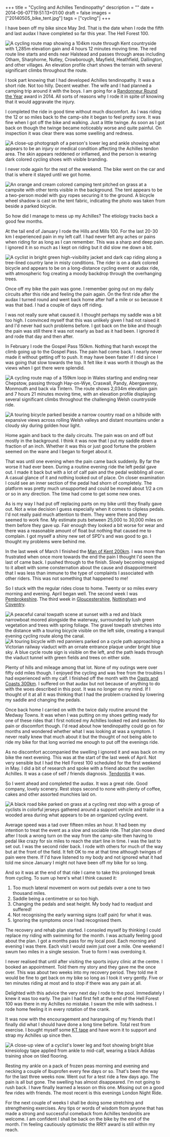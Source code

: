 +++
title = "Cycling and Achilles Tendinopathy"
description = ""
date = 2014-06-07T19:51:13+01:00
draft = false
images = ["20140505_bike_tent.jpg"]
tags = ["cycling"]
+++


I have been off my bike since May 3rd. That is the date when I rode the fifth and last audax I have completed so far this year. The Hell Forest 100. 

![A cycling route map showing a 104km route through Kent countryside with 1,285m elevation gain and 4 hours 12 minutes moving time. The red route line starts and ends near Halstead and passes through areas including Otham, Sharphorne, Nutley, Crowborough, Mayfield, Heathfield, Dallington, and other villages. An elevation profile chart shows the terrain with several significant climbs throughout the route.](20140503_Hell_Forest_100.jpg)

I took part knowing that I had developed Achilles tendinopathy. It was a short ride. Not too hilly. Decent weather. The wife and I had planned a camping trip around it with the boys. I am going for a [Randonneur Round the Year](https://www.audax.uk/awards-pages/randonneur-round-the-year/) award in 2014. All sorts of reasons why I rode it in spite of knowing that it would aggravate the injury.

I completed the ride in good time without much discomfort. As I was riding the 12 or so miles back to the camp-site it began to feel pretty sore. It was fine when I got off the bike and walking. Just a little twinge. As soon as I got back on though the twinge became noticeably worse and quite painful. On inspection it was clear there was some swelling and redness.

![A close-up photograph of a person's lower leg and ankle showing what appears to be an injury or medical condition affecting the Achilles tendon area. The skin appears reddened or inflamed, and the person is wearing dark colored cycling shoes with visible branding.](20140504_achillies.jpg)

I never rode again for the rest of the weekend. The bike went on the car and that is where it stayed until we got home.

![An orange and cream colored camping tent pitched on grass at a campsite with other tents visible in the background. The tent appears to be a two-person model with guy ropes securing it to the ground. A bicycle wheel shadow is cast on the tent fabric, indicating the photo was taken from beside a parked bicycle.](20140505_bike_tent.jpg)

So how did I manage to mess up my Achilles? The etiology tracks back a good few months.

At the tail end of January I rode the Hills and Mills 100. For the last 20-30 km I experienced pain in my left calf. I had never felt any aches or pains when riding for as long as I can remember. This was a sharp and deep pain. I ignored it in so much as I kept on riding but it did slow me down a bit.

![A cyclist in bright green high-visibility jacket and dark cap riding along a tree-lined country lane in misty conditions. The rider is on a dark colored bicycle and appears to be on a long-distance cycling event or audax ride, with atmospheric fog creating a moody backdrop through the overhanging trees.](Hills-and-Mills.jpg)

Once off my bike the pain was gone. I remember going out on my daily circuits after this ride and feeling the pain again. On the first ride after the audax I turned round and went back home after half a mile or so because it was that bad. I had a couple of days off riding.

I was not really sure what caused it. I thought perhaps my saddle was a bit too high. I convinced myself that this was unlikely given I had not raised it and I'd never had such problems before. I got back on the bike and though the pain was still there it was not nearly as bad as it had been. I ignored it and rode that day and then after.

In February I rode the Gospel Pass 150km. Nothing that harsh except the climb going up to the Gospel Pass. The pain had come back. I nearly never made it without getting off to push. It may have been faster if I did since I was going that slow towards the top. It felt like it was worth it though as the views when I got there were splendid.

![A cycling route map of a 159km loop in Wales starting and ending near Chepstow, passing through Hay-on-Wye, Craswall, Pandy, Abergavenny, Monmouth and back via Tintern. The route shows 2,034m elevation gain and 7 hours 21 minutes moving time, with an elevation profile displaying several significant climbs throughout the challenging Welsh countryside ride.](20140222_gospel_pass.jpg)

![A touring bicycle parked beside a narrow country road on a hillside with expansive views across rolling Welsh valleys and distant mountains under a cloudy sky during golden hour light.](20140222_gospel_pass.view.jpg)

Home again and back to the daily circuits. The pain was on and off but mostly in the background. I think it was now that I put my saddle down a fraction of an inch. Whether it was this or just good fortune the problem seemed on the wane and I began to forget about it.

That was until one evening when the pain came back suddenly. By far the worse it had ever been. During a routine evening ride the left pedal gave out. I made it back but with a lot of calf pain and the pedal wobbling all over. A casual glance of it and nothing looked out of place. On closer examination I could see an inner section of the pedal had shorn of completely. The platform was pretty much unsupported and could be moved about 1/2 a cm or so in any direction. The time had come to get some new ones.

As is my way I had put off replacing parts on my bike until they finally gave out. Not a wise decision I guess especially when it comes to clipless pedals. I'd not really paid much attention to them. They were there and they seemed to work fine. My estimate puts between 25,000 to 30,000 miles on them before they gave up. Fair enough they looked a bit worse for wear and there was a reasonable amount of float but nothing that caused me to complain. I got myself a shiny new set of SPD's and was good to go. I thought my problems were behind me.

In the last week of March I finished the [Man of Kent 200km](https://www.bongotwisty.blog/audax-man-of-kent-200k-2014/). I was more than frustrated when once more towards the end the pain I thought I'd seen the last of came back. I pushed through to the finish. Slowly becoming resigned to it albeit with some consternation about the cause and disappointment that I was less than immune to the type of complaints I associated with other riders. This was not something that happened to me!

So I stuck with the regular rides close to home. Twenty or so miles every morning and evening. April began well. The second week I was [Pembrokeshire](https://www.bongotwisty.blog/hills_and_valleys/). The third week in [Gloucestershire](https://ridewithgps.com/trips/21153319), [Nottingham](https://ridewithgps.com/trips/21153321) and [Coventry](https://ridewithgps.com/trips/21153322).

![A peaceful canal towpath scene at sunset with a red and black narrowboat moored alongside the waterway, surrounded by lush green vegetation and trees with spring foliage. The gravel towpath stretches into the distance with a touring bicycle visible on the left side, creating a tranquil evening cycling route along the canal.](20140414_covcanal_nunneaton.jpg)
![A touring bicycle with red panniers parked on a cycle path approaching a Victorian railway viaduct with an ornate entrance plaque under bright blue sky. A blue cycle route sign is visible on the left, and the path leads through the viaduct tunnel with green fields and trees on either side.](20140413_stapenhill_viaduct.jpg)

Plenty of hills and mileage among that lot. None of my outings were over fifty odd miles though. I enjoyed the cycling and was free from the troubles I had experienced with my calf. I finished off the month with the [Oasts and Coasts 300km](https://www.bongotwisty.blog/audax-oasts-and-coasts-300k/). I suffered on that audax but not because of anything to do with the woes described in this post. It was no longer on my mind. If I thought of it at all it was thinking that I had the problem cracked by lowering my saddle and changing the pedals.

Once back home I carried on with the twice daily routine around the Medway Towns. It was when I was putting on my shoes getting ready for one of these rides that I first noticed my Achilles looked red and swollen. No pain or discomfort though. I'd read about how tendinopathy could go on for months and wondered whether what I was looking at was a symptom. I never really knew that much about it but the thought of not being able to ride my bike for that long worried me enough to put off the evenings ride.

As no discomfort accompanied the swelling I ignored it and was back on my bike the next evening. This was at the start of the last week of April. Not very sensible but I had the Hell Forest 100 scheduled for the first weekend in May. I did a bit of research and spoke with a friend about the swollen Achilles. It was a case of self / friends diagnosis. [Tendonitis](https://www.nhs.uk/conditions/tendonitis/) it was.

So I went ahead and completed the audax. It was a great ride. Good company, lovely scenery. Rest stops second to none with plenty of coffee, cakes and other assorted munchies laid on.

![A black road bike parked on grass at a cycling rest stop with a group of cyclists in colorful jerseys gathered around a support vehicle and trailer in a wooded area during what appears to be an organized cycling event.](20140503_tricross.jpg)

Average speed was a tad over fifteen miles an hour. It had been my intention to treat the event as a slow and sociable ride. That plan nose dived after I took a wrong turn on the way from the camp-site then having to pedal like crazy for six miles to reach the start line in time. I was the last to set out. I was the second rider back. I rode with others for much of the way but at the front of the field. It felt OK to me at that time although twinges of pain were there. If I'd have listened to my body and not ignored what it had told me since January I might not have been off my bike for so long.

And so it was at the end of that ride I came to take this prolonged break from cycling. To sum up here's what I think caused it:

1. Too much lateral movement on worn out pedals over a one to two thousand miles.
2. Saddle being a centimetre or so too high.
3. Changing the pedals and seat height. My body had to readjust and suffered!
4. Not recognising the early warning signs (calf pain) for what it was.
5. Ignoring the symptoms once I had recognised them.

The recovery and rehab plan started. I consoled myself by thinking I could replace my riding with swimming for the month. I was actually feeling good about the plan. I got a months pass for my local pool. Each morning and evening I was there. Each visit I would swim just over a mile. One weekend I swum two miles in a single session. True to form I was overdoing it.

I never realised that until after visiting the sports injury clinic at the centre. I booked an appointment. Told them my story and they gave me the once over. This was about two weeks into my recovery period. They told me it would be fine to get back on my bike so long as I took it very gently. Five or ten minutes riding at most and to stop if there was any pain at all.

Delighted with this advice the very next day I rode to the pool. Immediately I knew it was too early. The pain I had first felt at the end of the Hell Forest 100 was there in my Achilles no mistake. I swam the mile with sadness. I rode home feeling it in every rotation of the crank.

It was now with the encouragement and haranguing of my friends that I finally did what I should have done a long time before. Total rest from exercise. I bought myself some [KT tape](https://www.kttape.com/blogs/how-to-apply/achilles-tendonitis) and have worn it to support and strap my Achilles up since then.

![A close-up view of a cyclist's lower leg and foot showing bright blue kinesiology tape applied from ankle to mid-calf, wearing a black Adidas training shoe on tiled flooring.](20142520_taped.jpg)

Resting my ankle on a pack of frozen peas morning and evening and necking a couple of Ibuprofen every few days or so. That's been the way for the last three weeks now. Went out for a test ride a few days ago. The pain is all but gone. The swelling has almost disappeared. I'm not going to rush back. I have finally learned a lesson on this one. Missing out on a good few rides with friends. The most recent is this evenings London Night Ride.

For the next couple of weeks I shall be doing some stretching and strengthening exercises. Any tips or words of wisdom from anyone that has made a strong and successful comeback from Achilles tendonitis are welcome. I am confident I shall be back on the bike by the end of the month. I'm feeling cautiously optimistic the RRtY award is still within my reach.
